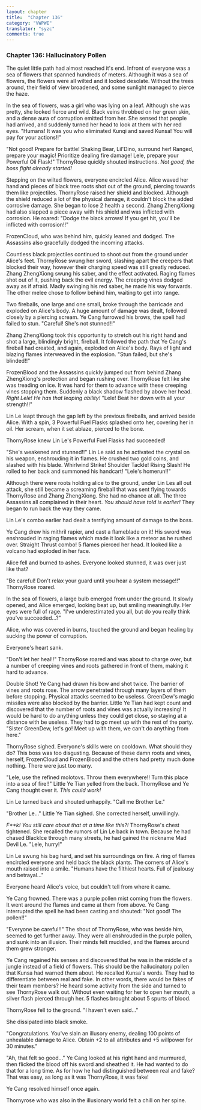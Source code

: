 ```yaml
---
layout: chapter
title:  "Chapter 136"
category: "VWPWE"
translator: "syzc"
comments: true
---
```


### Chapter 136: Hallucinatory Pollen

The quiet little path had almost reached it's end. Infront of everyone was a sea of flowers that spanned hundreds of meters. Although it was a sea of flowers, the flowers were all wilted and it looked desolate. Without the trees around, their field of view broadened, and some sunlight managed to pierce the haze.

In the sea of flowers, was a girl who was lying on a leaf. Although she was pretty, she looked fierce and wild. Black veins throbbed on her green skin, and a dense aura of corruption emitted from her. She sensed that people had arrived, and suddenly turned her head to look at them with her red eyes. "Humans! It was you who eliminated Kunqi and saved Kunsa! You will pay for your actions!!"

"Not good! Prepare for battle! Shaking Bear, Lil'Dino, surround her! Ranged, prepare your magic! Prioritize dealing fire damage! Lele, prepare your Powerful Oil Flask!" ThornyRose quickly shouted instructions. *Not good, the boss fight already started!*

Stepping on the wilted flowers, everyone encircled Alice. Alice waved her hand and pieces of black tree roots shot out of the ground, piercing towards them like projectiles. ThornyRose raised her shield and blocked. Although the shield reduced a lot of the physical damage, it couldn't block the added corrosive damage. She began to lose 2 health a second. Zhang ZhengXiong had also slapped a piece away with his shield and was inflicted with corrosion. He roared: "Dodge the black arrows! If you get hit, you'll be inflicted with corrosion!!"

FrozenCloud, who was behind him, quickly leaned and dodged. The Assassins also gracefully dodged the incoming attacks.

Countless black projectiles continued to shoot out from the ground under Alice's feet. ThornyRose swung her sword, slashing apart the creepers that blocked their way, however their charging speed was still greatly reduced. Zhang ZhengXiong swung his saber, and the effect activated. Raging flames shot out of it, pushing back the evil energy. The creeping vines dodged away as if afraid. Madly swinging his red saber, he made his way forwards. The other melee chose to follow behind him, waiting to get into range.

Two fireballs, one large and one small, broke through the barricade and exploded on Alice's body. A huge amount of damage was dealt, followed closely by a piercing scream. Ye Cang furrowed his brows, the spell had failed to stun. "Careful! She's not stunned!!" 

Zhang ZhengXiong took this opportunity to stretch out his right hand and shot a large, blindingly bright, fireball. It followed the path that Ye Cang's fireball had created, and again, exploded on Alice's body. Rays of light and blazing flames interweaved in the explosion. "Stun failed, but she's blinded!!"

FrozenBlood and the Assassins quickly jumped out from behind Zhang ZhengXiong's protection and began rushing over. ThornyRose felt like she was treading on ice. It was hard for them to advance with these creeping vines stopping them. Suddenly a black shadow flashed by above her head. *Right Lele! He has that leaping ability!* "Lele! Beat her down with all your strength!!"

Lin Le leapt through the gap left by the previous fireballs, and arrived beside Alice. With a spin, 3 Powerful Fuel Flasks splashed onto her, covering her in oil. Her scream, when it set ablaze, pierced to the bone. 

ThornyRose knew Lin Le's Powerful Fuel Flasks had succeeded!

"She's weakened and stunned!!" Lin Le said as he activated the crystal on his weapon, enshrouding it in flames. He crushed two gold coins, and slashed with his blade. Whirlwind Strike! Shoulder Tackle! Rising Slash! He rolled to her back and summoned his handcart! "Lele's homerun!!"

Although there were roots holding alice to the ground, under Lin Les all out attack, she still became a screaming fireball that was sent flying towards ThornyRose and Zhang ZhengXiong. She had no chance at all. The three Assassins all complained in their heart. *You should have told is earlier!* They began to run back the way they came.

Lin Le's combo earlier had dealt a terrifying amount of damage to the boss.

Ye Cang drew his mithril rapier, and cast a flameblade on it! His sword was enshrouded in raging flames which made it look like a meteor as he rushed over. Straight Thrust combo! 5 flames pierced her head. It looked like a volcano had exploded in her face. 

Alice fell and burned to ashes. Everyone looked stunned, it was over just like that?

"Be careful! Don't relax your guard until you hear a system message!!" ThornyRose roared.

In the sea of flowers, a large bulb emerged from under the ground. It slowly opened, and Alice emerged, looking beat up, but smiling meaningfully. Her eyes were full of rage. "I've underestimated you all, but do you really think you've succeeded...?"

Alice, who was covered in burns, touched the ground and began healing by sucking the power of corruption. 

Everyone's heart sank.

"Don't let her heal!!" ThornyRose roared and was about to charge over, but a number of creeping vines and roots gathered in front of them, making it hard to advance.

Double Shot! Ye Cang had drawn his bow and shot twice. The barrier of vines and roots rose. The arrow penetrated through many layers of them before stopping. Physical attacks seemed to be useless. GreenDew's magic missiles were also blocked by the barrier. Little Ye Tian had kept count and discovered that the number of roots and vines was actually increasing! It would be hard to do anything unless they could get close, so staying at a distance with be useless. They had to go meet up with the rest of the party. "Sister GreenDew, let's go! Meet up with them, we can't do anything from here."

ThornyRose sighed. Everyone's skills were on cooldown. What should they do? This boss was too disgusting. Because of these damn roots and vines, herself, FrozenCloud and FrozenBlood and the others had pretty much done nothing. There were just too many. 

"Lele, use the refined molotovs. Throw them everywhere!! Turn this place into a sea of fire!!" Little Ye Tian yelled from the back. ThornyRose and Ye Cang thought over it. *This could work!*

Lin Le turned back and shouted unhappily. "Call me Brother Le."

"Brother Le..." Little Ye Tian sighed. She corrected herself, unwillingly.

*F\*\*k! You still care about that at a time like this?!* ThornyRose's chest tightened. She recalled the rumors of Lin Le back in town. Because he had chased BlackIce through many streets, he had gained the nickname Mad Devil Le. "Lele, hurry!"

Lin Le swung his bag hard, and set his surroundings on fire. A ring of flames encircled everyone and held back the black plants. The corners of Alice's mouth raised into a smile. "Humans have the filthiest hearts. Full of jealousy and betrayal..."

Everyone heard Alice's voice, but couldn't tell from where it came. 

Ye Cang frowned. There was a purple pollen mist coming from the flowers. It went around the flames and came at them from above. Ye Cang interrupted the spell he had been casting and shouted: "Not good! The pollen!!"

"Everyone be careful!!" The shout of ThornyRose, who was beside him, seemed to get further away. They were all enshrouded in the purple pollen, and sunk into an illusion. Their minds felt muddled, and the flames around them grew stronger.

Ye Cang regained his senses and discovered that he was in the middle of a jungle instead of a field of flowers. This should be the hallucinatory pollen that Kunsa had warned them about. He recalled Kunsa's words. They had to differentiate between real and fake. In other words, there would be fakes of their team members? He heard some activity from the side and turned to see ThornyRose walk out. Without even waiting for her to open her mouth, a silver flash pierced through her. 5 flashes brought about 5 spurts of blood.

ThornyRose fell to the ground. "I haven't even said..."

She dissipated into black smoke.

"Congratulations. You've slain an illusory enemy, dealing 100 points of unhealable damage to Alice. Obtain +2 to all attributes and +5 willpower for 30 minutes."

"Ah, that felt so good..." Ye Cang looked at his right hand and murmured, then flicked the blood off his sword and sheathed it. He had wanted to do that for a long time. As for how he had distinguished between real and fake? That was easy, as long as it was ThornyRose, it was fake!

Ye Cang resolved himself once again.

Thornyrose who was also in the illusionary world felt a chill on her spine.
